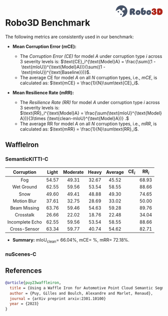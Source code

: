 <img src="../figs/logo2.png" align="right" width="30%">

# Robo3D Benchmark

The following metrics are consistently used in our benchmark:

- **Mean Corruption Error (mCE):**
  - The *Corruption Error (CE)* for model $A$ under corruption type $i$ across 3 severity levels is:
  $\text{CE}_i^{\text{Model}A} = \frac{\sum((1 - \text{mIoU})^{\text{Model}A})}{\sum((1 - \text{mIoU})^{\text{Baseline}})}$.
  - The average CE for model $A$ on all $N$ corruption types, i.e., *mCE*, is calculated as: $\text{mCE} = \frac{1}{N}\sum\text{CE}_i$.
  
- **Mean Resilience Rate (mRR):**
  - The *Resilience Rate (RR)* for model $A$ under corruption type $i$ across 3 severity levels is:
  $\text{RR}_i^{\text{Model}A} = \frac{\sum(\text{mIoU}^{\text{Model}A})}{3\times (\text{clean-mIoU}^{\text{Model}A})} .$
  - The average RR for model $A$ on all $N$ corruption types, i.e., *mRR*, is calculated as: $\text{mRR} = \frac{1}{N}\sum\text{RR}_i$.


## WaffleIron

### SemanticKITTI-C
| Corruption      | Light | Moderate | Heavy | Average | $\text{CE}_i$ | $\text{RR}_i$ |
| :-------------: | :---: | :------: | :---: | :-----: | :-----------: | :-----------: |
| Fog             | 54.57 | 49.31 | 32.67 | 45.52 | | 68.93 |
| Wet Ground      | 62.55 | 59.56 | 53.54 | 58.55 | | 88.66 |
| Snow            | 49.60 | 49.41 | 48.88 | 49.30 | | 74.65 |
| Motion Blur     | 37.61 | 32.75 | 28.69 | 33.02 | | 50.00 |
| Beam Missing    | 63.76 | 59.46 | 54.63 | 59.28 | | 89.76 |
| Crosstalk       | 26.66 | 22.02 | 18.76 | 22.48 | | 34.04 |
| Incomplete Echo | 62.55 | 59.56 | 53.54 | 58.55 | | 88.66 |
| Cross-Sensor    | 63.34 | 59.77 | 40.74 | 54.62 | | 82.71 |

- **Summary:** $\text{mIoU}_{\text{clean}} =$ 66.04%, $\text{mCE} =$ %, $\text{mRR} =$ 72.18%.


### nuScenes-C



## References

```bib
@article{puy23waffleiron,
  title = {Using a Waffle Iron for Automotive Point Cloud Semantic Segmentation},
  author = {Puy, Gilles and Boulch, Alexandre and Marlet, Renaud},
  journal = {arXiv preprint arxiv:2301.10100}
  year = {2023}
}
```
